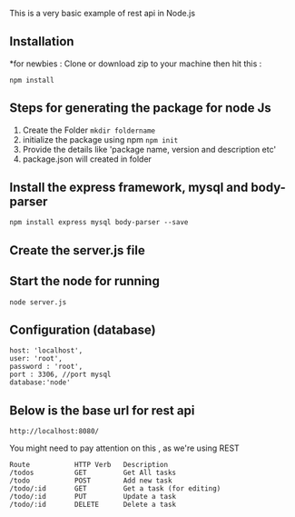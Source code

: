 This is a very basic example of rest api in Node.js 

## Installation

*for newbies : Clone or download zip to your machine then hit this :

`npm install`

## Steps for generating the package for node Js

1. Create the Folder 
`mkdir foldername`
2. initialize the package using npm
`npm init` 
3. Provide the details like 'package name, version and description etc'
4. package.json will created in folder

## Install the express framework, mysql and body-parser

`npm install express mysql body-parser --save`

## Create the server.js file

## Start the node for running

`node server.js`


## Configuration (database)

`````
host: 'localhost',
user: 'root',
password : 'root',
port : 3306, //port mysql
database:'node'	

`````

## Below is the base url for rest api
`http://localhost:8080/`

You might need to pay attention on this , as we're using REST 

``````
Route			HTTP Verb	Description
/todos			GET			Get	All tasks
/todo			POST		Add new task
/todo/:id		GET			Get a task (for editing)
/todo/:id		PUT			Update a task
/todo/:id		DELETE		Delete a task
